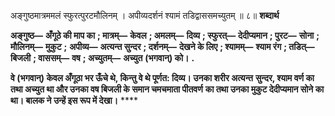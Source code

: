  

अङ्गुष्ठमात्रममलं स्फुरत्पुरटमौलिनम् । अपीव्यदर्शनं श्यामं तडिद्वाससमच्युतम् ॥ ८॥ **शब्दार्थ** 

**अङ्गुष्ठ—** **अँगूठे की माप का** **; मात्रम्—** **केवल** **; अमलम्—** **दिव्य** **; स्फुरत्—** **देदीप्यमान** **; पुरट—** **सोना** **; मौलिनम्—** **मुकुट** **;** **अपीव्य—** **अत्यन्त सुन्दर** **; दर्शनम्—** **देखने के लिए** **; श्यामम्—** **श्याम रंग** **; तडित्—** **बिजली** **; वाससम्—** **वष** **; अच्युतम्—** **अच्युत** **(भगवान्) को।** **.** 

**वे (भगवान्) केवल अँगूठा भर ऊँचे थे, किन्तु वे थे पूर्णत: दिव्य। उनका शरीर अत्यन्त** **सुन्दर, श्याम वर्ण का तथा अच्युत था और उनका वष बिजली के समान चमचमाता पीतवर्ण** **का तथा उनका मुकुट देदीप्यमान सोने का था। बालक ने उन्हें इस रूप में देखा।** **** 